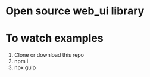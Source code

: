# Open source web_ui library

# To watch examples 
1.  Clone or download this repo
2.  npm i
3.  npx gulp
